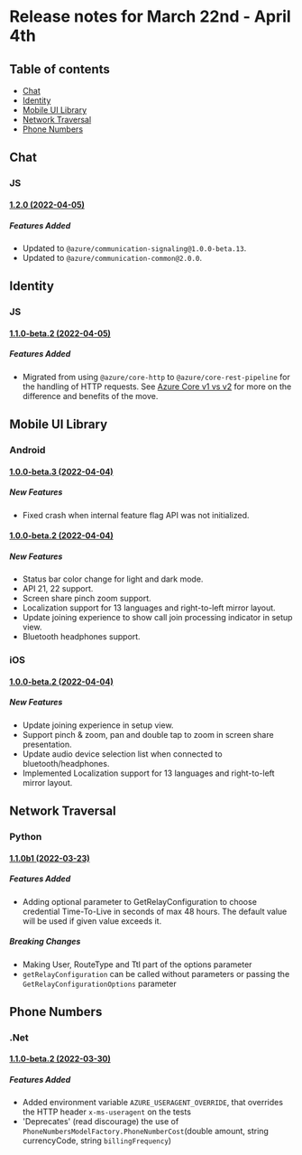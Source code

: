 # Release notes for March 22nd - April 4th

## Table of contents
* [Chat](#chat)
* [Identity](#identity)
* [Mobile UI Library](#mobile-ui-library)
* [Network Traversal](#network-traversal)
* [Phone Numbers](#phone-numbers)

## Chat

### JS

#### [1.2.0 (2022-04-05)](https://github.com/Azure/azure-sdk-for-js/blob/main/sdk/communication/communication-chat/CHANGELOG.md#120-2022-04-05)
##### Features Added
- Updated to `@azure/communication-signaling@1.0.0-beta.13`.
- Updated to `@azure/communication-common@2.0.0`.

## Identity

### JS
#### [1.1.0-beta.2 (2022-04-05)](https://github.com/Azure/azure-sdk-for-js/blob/main/sdk/communication/communication-identity/CHANGELOG.md#110-beta2-2022-04-05)
##### Features Added
- Migrated from using `@azure/core-http` to `@azure/core-rest-pipeline` for the handling of HTTP requests. See [Azure Core v1 vs v2](https://github.com/Azure/azure-sdk-for-js/blob/main/sdk/core/core-rest-pipeline/documentation/core2.md) for more on the difference and benefits of the move.


## Mobile UI Library

### Android
#### [1.0.0-beta.3 (2022-04-04)](https://github.com/Azure/communication-ui-library-android/blob/main/CHANGELOG.md#100-beta3-2022-04-04) 
##### New Features
- Fixed crash when internal feature flag API was not initialized.

#### [1.0.0-beta.2 (2022-04-04)](https://github.com/Azure/communication-ui-library-android/blob/main/CHANGELOG.md#100-beta2-2022-04-04) 
##### New Features
- Status bar color change for light and dark mode.
- API 21, 22 support.
- Screen share pinch zoom support.
- Localization support for 13 languages and right-to-left mirror layout.
- Update joining experience to show call join processing indicator in setup view.
- Bluetooth headphones support.

### iOS
#### [1.0.0-beta.2 (2022-04-04)](https://github.com/Azure/communication-ui-library-ios/blob/main/CHANGELOG.md#100-beta2-2022-04-04)
##### New Features
- Update joining experience in setup view.
- Support pinch & zoom, pan and double tap to zoom in screen share presentation.
- Update audio device selection list when connected to bluetooth/headphones.
- Implemented Localization support for 13 languages and right-to-left mirror layout.

## Network Traversal

### Python
#### [1.1.0b1 (2022-03-23)](https://github.com/Azure/azure-sdk-for-python/blob/main/sdk/communication/azure-communication-networktraversal/CHANGELOG.md#110b1-2022-03-23)
##### Features Added
- Adding optional parameter to GetRelayConfiguration to choose credential Time-To-Live in seconds of max 48 hours.
  The default value will be used if given value exceeds it.

##### Breaking Changes
- Making User, RouteType and Ttl part of the options parameter
- `getRelayConfiguration` can be called without parameters or passing the `GetRelayConfigurationOptions` parameter

## Phone Numbers

### .Net
#### [1.1.0-beta.2 (2022-03-30)](https://github.com/Azure/azure-sdk-for-net/blob/main/sdk/communication/Azure.Communication.PhoneNumbers/CHANGELOG.md#110-beta2-2022-03-30)
##### Features Added
- Added environment variable `AZURE_USERAGENT_OVERRIDE`, that overrides the HTTP header `x-ms-useragent` on the tests
- 'Deprecates' (read discourage) the use of `PhoneNumbersModelFactory.PhoneNumberCost`(double amount, string currencyCode, string `billingFrequency`)
